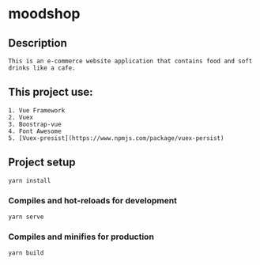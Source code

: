 # moodshop

## Description
```
This is an e-commerce website application that contains food and soft drinks like a cafe.

```

## This project use:
```
1. Vue Framework
2. Vuex
3. Boostrap-vue
4. Font Awesome
5. [Vuex-presist](https://www.npmjs.com/package/vuex-persist)
```

## Project setup
```
yarn install
```

### Compiles and hot-reloads for development
```
yarn serve
```

### Compiles and minifies for production
```
yarn build
```